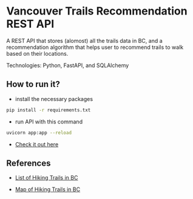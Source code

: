 # Vancouver Trails Recommendation REST API

A REST API that stores (alomost) all the trails data in BC, and a recommendation algorithm that helps user to recommend trails to walk based on their locations.

Technologies: Python, FastAPI, and SQLAlchemy

## How to run it?

- install the necessary packages

```bash
pip install -r requirements.txt
```

- run API with this command

```bash
uvicorn app:app --reload
```

- [Check it out here](localhost:8000/docs)

## References

- [List of Hiking Trails in BC](https://www.vancouvertrails.com/trails/)

- [Map of Hiking Trails in BC](https://www.vancouvertrails.com/regions/)